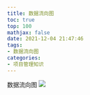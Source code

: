 ```yaml
---
title: 数据流向图
toc: true
top: 100
mathjax: false
date: 2021-12-04 21:47:46
tags:
- 数据流向图
categories:
- 项目管理知识
---
```

数据流向图
<img src="https://ddabb.github.io/photos/pmpimages/数据流向图/制定项目章程.png"/>

